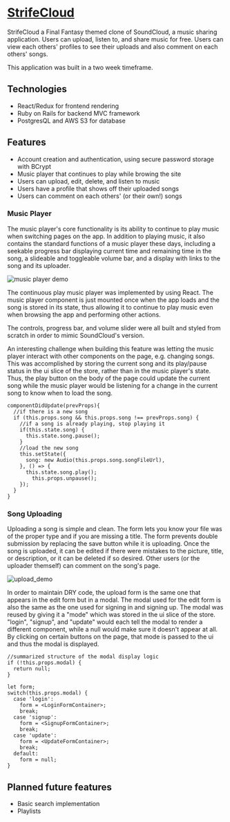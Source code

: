 # [StrifeCloud](https://strife-cloud.herokuapp.com/ "StrifeCloud Live App")

StrifeCloud a Final Fantasy themed clone of SoundCloud, a music sharing application. Users can upload, listen to, and share music for free. Users can view each others' profiles to see their uploads and also comment on each others' songs.

This application was built in a two week timeframe.

## Technologies
* React/Redux for frontend rendering
* Ruby on Rails for backend MVC framework
* PostgresQL and AWS S3 for database

## Features
* Account creation and authentication, using secure password storage with BCrypt
* Music player that continues to play while browing the site
* Users can upload, edit, delete, and listen to music
* Users have a profile that shows off their uploaded songs
* Users can comment on each others' (or their own!) songs

### Music Player

The music player's core functionality is its ability to continue to play music when switching pages on the app. In addition to playing music, it also contains the standard functions of a music player these days, including a seekable progress bar displaying current time and remaining time in the song, a slideable and toggleable volume bar, and a display with links to the song and its uploader.

![music player demo](strifeclouddemo.gif)

The continuous play music player was implemented by using React. The music player component is just mounted once when the app loads and the song is stored in its state, thus allowing it to continue to play music even when browsing the app and performing other actions.

The controls, progress bar, and volume slider were all built and styled from scratch in order to mimic SoundCloud's version.

An interesting challenge when building this feature was letting the music player interact with other components on the page, e.g. changing songs. This was accomplished by storing the current song and its play/pause status in the ui slice of the store, rather than in the music player's state. Thus, the play button on the body of the page could update the current song while the music player would be listening for a change in the current song to know when to load the song.

```  
componentDidUpdate(prevProps){
  //if there is a new song
  if (this.props.song && this.props.song !== prevProps.song) {
    //if a song is already playing, stop playing it
    if(this.state.song) {
      this.state.song.pause();
    }
    //load the new song
    this.setState({
      song: new Audio(this.props.song.songFileUrl),
    }, () => {
      this.state.song.play();
        this.props.unpause();
    });
  }
}
```


### Song Uploading

Uploading a song is simple and clean. The form lets you know your file was of the proper type and if you are missing a title. The form prevents double submission by replacing the save button while it is uploading. Once the song is uploaded, it can be edited if there were mistakes to the picture, title, or description, or it can be deleted if so desired. Other users (or the uploader themself) can comment on the song's page.

![upload_demo](upload_demo.gif)

In order to maintain DRY code, the upload form is the same one that appears in the edit form but in a modal. The modal used for the edit form is also the same as the one used for signing in and signing up. The modal was reused by giving it a "mode" which was stored in the ui slice of the store. "login", "signup", and "update" would each tell the modal to render a different component, while a null would make sure it doesn't appear at all. By clicking on certain buttons on the page, that mode is passed to the ui and thus the modal is displayed.

```
//summarized structure of the modal display logic
if (!this.props.modal) {
  return null;
}

let form;
switch(this.props.modal) {
  case 'login':
    form = <LoginFormContainer>;
    break;
  case 'signup':
    form = <SignupFormContainer>;
    break;
  case 'update':
    form = <UpdateFormContainer>;
    break;
  default:
    form = null;
}
```

## Planned future features
* Basic search implementation
* Playlists
